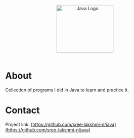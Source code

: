
<br>
<div align="center">
    <img src="https://cdn.icon-icons.com/icons2/2699/PNG/512/java_logo_icon_168609.png" alt="Java Logo" width="180" height="150">
</div>
<br>

# About #

Collection of programs I did in Java to learn and practice it.


# Contact #

Project link: [https://github.com/sree-lakshmi-n/java](https://github.com/sree-lakshmi-n/java)
